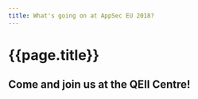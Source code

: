 ```yaml
---
title: What's going on at AppSec EU 2018?
---
```


# {{page.title}}

## Come and join us at the QEII Centre!

<div id="albums" class="albums">

</div>

<h2 id="albumName"></h2>
<div id="album" class="albums">
	
</div>

<script src="/assets/js/albums.js"></script>

